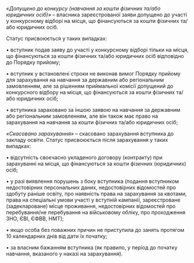 _«Допущено до конкурсу \(навчання за кошти фізичних та/або юридичних осіб\)»_ – власника зареєстрованої заяви допущено до участі у конкурсному відборі на місця, що фінансуються за кошти фізичних та/або юридичних осіб\.

Статус присвоюється у таких випадках:

• вступник подав заяву до участі у конкурсному відборі тільки на місця, що фінансуються за кошти фізичних та/або юридичних осіб відповідно до Порядку прийому;

• вступник у встановлені строки не виконав вимог Порядку прийому для зарахування на навчання за державним або регіональним замовленням, але за рішенням приймальної комісії допущений до конкурсного відбору на місця, що фінансуються за кошти фізичних та/або юридичних осіб;

• вступника зараховано за іншою заявою на навчання за державним або регіональним замовленням, але він також має право на зарахування на навчання за кошти фізичних та/або юридичних осіб;

_«Скасовано зарахування»_ – скасовано зарахування вступника до закладу освіти. Статус присвоюється після зарахування у таких випадках:

• відсутність своєчасно укладеного договору \(контракту\) при зарахуванні на місця, що фінансуються за кошти фізичних \(юридичних\) осіб;

• у разі виявлення порушень з боку вступника \(подання вступником недостовірних персональних даних, недостовірних відомостей про здобуту раніше освіту, про наявність права на зарахування за квотами, права на спеціальні умови участі у вступній кампанії, зареєстроване \(задеклароване\) місце проживання, недостовірних відомостей про перебування/не перебування на військовому обліку, про проходження ЗНО, ЄВІ, ЄФВВ, НМТ\);

• якщо особа без поважних причин не приступила до занять протягом 10 календарних днів від дати їх початку;

• за власним бажанням вступника \(як правило, у період до початку навчання, вказаного у наказі на зарахування\)\.
